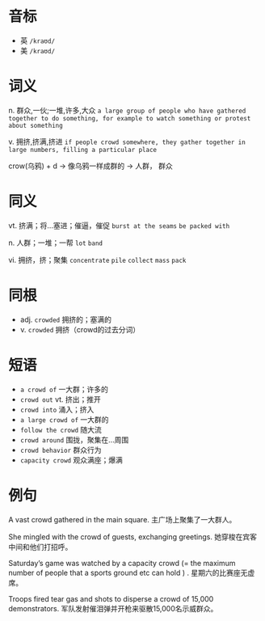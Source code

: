 # 音标

- 英 `/kraʊd/`
- 美 `/kraʊd/`

# 词义

n. 群众,一伙;一堆,许多,大众
`a large group of people who have gathered together to do something, for example to watch something or protest about something`

v. 拥挤,挤满,挤进
`if people crowd somewhere, they gather together in large numbers, filling a particular place`



crow(乌鸦) + d → 像乌鸦一样成群的 → 人群， 群众

# 同义

vt. 挤满；将…塞进；催逼，催促
`burst at the seams` `be packed with`

n. 人群；一堆；一帮
`lot` `band`

vi. 拥挤，挤；聚集
`concentrate` `pile` `collect` `mass` `pack`

# 同根

- adj. `crowded` 拥挤的；塞满的
- v. `crowded` 拥挤（crowd的过去分词）

# 短语

- `a crowd of` 一大群；许多的
- `crowd out` vt. 挤出；推开
- `crowd into` 涌入；挤入
- `a large crowd of` 一大群的
- `follow the crowd` 随大流
- `crowd around` 围拢，聚集在…周围
- `crowd behavior` 群众行为
- `capacity crowd` 观众满座；爆满

# 例句

A vast crowd gathered in the main square.
主广场上聚集了一大群人。

She mingled with the crowd of guests, exchanging greetings.
她穿梭在宾客中间和他们打招呼。

Saturday’s game was watched by a capacity crowd (= the maximum number of people that a sports ground etc can hold ) .
星期六的比赛座无虚席。

Troops fired tear gas and shots to disperse a crowd of 15,000 demonstrators.
军队发射催泪弹并开枪来驱散15,000名示威群众。


